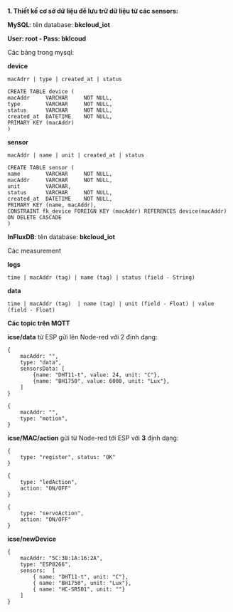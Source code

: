	 	 	
**1. Thiết kế cơ sở dữ liệu để lưu trữ dữ liệu từ các sensors:**

**MySQL**: tên database: **bkcloud_iot**

**User: root - Pass: bklcoud**

Các bảng trong mysql: 

**device**

	macAdrr | type | created_at | status
	
	CREATE TABLE device (
	macAddr 	VARCHAR 	NOT NULL,
	type		VARCHAR 	NOT NULL,
	status 		VARCHAR 	NOT NULL,
	created_at 	DATETIME 	NOT NULL,
	PRIMARY KEY (macAddr)
	)


**sensor**

	macAddr | name | unit | created_at | status 
	
	CREATE TABLE sensor (
	name 		VARCHAR		NOT NULL,
	macAddr 	VARCHAR 	NOT NULL,
	unit 		VARCHAR,
	status 		VARCHAR 	NOT NULL,
	created_at 	DATETIME	NOT NULL,
	PRIMARY KEY (name, macAddr),
	CONSTRAINT fk_device FOREIGN KEY (macAddr) REFERENCES device(macAddr) ON DELETE CASCADE
	)


**InFluxDB**:  tên database: **bkcloud_iot**

Các measurement     
 
**logs**

	time | macAddr (tag) | name (tag) | status (field - String)

**data**

	time | macAddr (tag)  | name (tag) | unit (field - Float) | value (field - Float)
	
**Các topic trên MQTT**

**icse/data** từ ESP gửi lên Node-red với 2 định dạng:

	{
		macAddr: "", 
		type: "data",
		sensorsData: [
			{name: "DHT11-t", value: 24, unit: "C"},
			{name: "BH1750", value: 6000, unit: "Lux"},
		]
	}
	
	{
		macAddr: "", 
		type: "motion",
	}


**icse/MAC/action** gửi từ Node-red tới ESP với **3** định dạng:

	{
		type: "register", status: "OK"
	}

	{
		type: "ledAction",
		action: "ON/OFF"
	}
	
	{
		type: "servoAction",
		action: "ON/OFF"
	}


**icse/newDevice**

	{
		macAddr: "5C:3B:1A:16:2A",
		type: "ESP8266",
		sensors:  [
			{ name: "DHT11-t", unit: "C"},
			{ name: "BH1750", unit: "Lux"},
			{ name: "HC-SR501", unit: ""}
		]
	}

